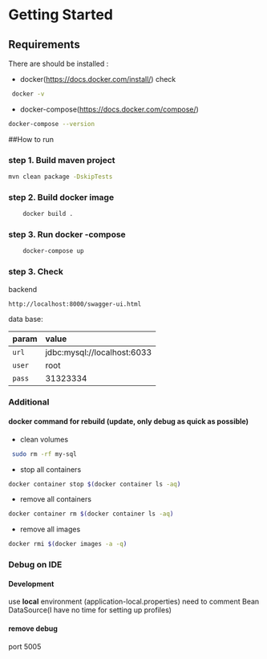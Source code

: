 # Getting Started

## Requirements
There are should be installed :  
* docker(https://docs.docker.com/install/)
check 
```bash
 docker -v
```

* docker-compose(https://docs.docker.com/compose/) 
```bash
docker-compose --version
```

##How to run 

### step 1. Build maven project 

```bash
mvn clean package -DskipTests
```

### step 2. Build docker image 
```bash
    docker build .   
```
### step 3. Run docker -compose
```bash    
    docker-compose up
```

### step 3. Check 

backend 
```http request
http://localhost:8000/swagger-ui.html
```

data base:

| param     | value                       | 
| ---       | :----                        | 
| `url`     | jdbc:mysql://localhost:6033 | 
| `user`    | root                        | 
| `pass`    | 31323334                    | 

### Additional 
#### docker command for rebuild (update, only debug as quick as possible)

* clean volumes 
```bash
 sudo rm -rf my-sql
```

* stop all containers 
```bash
docker container stop $(docker container ls -aq)
```
* remove all containers
```bash
docker container rm $(docker container ls -aq)
```
* remove all images 
```bash
docker rmi $(docker images -a -q)
```

### Debug on IDE 
#### Development 
 use **local** environment  (application-local.properties)
 need to comment Bean DataSource(I have no time for setting up profiles)
#### remove debug 
port 5005



